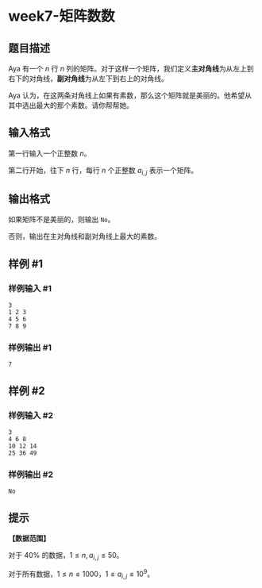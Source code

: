 # week7-矩阵数数

## 题目描述

Aya 有一个 $n$ 行 $n$ 列的矩阵。对于这样一个矩阵，我们定义**主对角线**为从左上到右下的对角线，**副对角线**为从左下到右上的对角线。

Aya 认为，在这两条对角线上如果有素数，那么这个矩阵就是美丽的。他希望从其中选出最大的那个素数。请你帮帮她。

## 输入格式

第一行输入一个正整数 $n$。

第二行开始，往下 $n$ 行，每行 $n$ 个正整数 $a_{i,j}$ 表示一个矩阵。

## 输出格式

如果矩阵不是美丽的，则输出 `No`。

否则，输出在主对角线和副对角线上最大的素数。

## 样例 #1

### 样例输入 #1

```
3
1 2 3
4 5 6
7 8 9
```

### 样例输出 #1

```
7
```

## 样例 #2

### 样例输入 #2

```
3
4 6 8
10 12 14
25 36 49
```

### 样例输出 #2

```
No
```

## 提示

**【数据范围】**

对于 $40\%$ 的数据，$1 \leq n,a_{i,j} \leq 50$。

对于所有数据，$1 \leq n \leq 1000$，$1 \leq a_{i,j} \leq 10^9$。